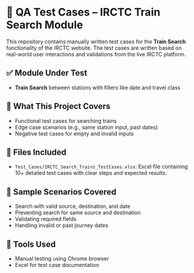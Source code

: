 # 🧪 QA Test Cases – IRCTC Train Search Module

This repository contains manually written test cases for the **Train Search** functionality of the IRCTC website. The test cases are written based on real-world user interactions and validations from the live IRCTC platform.

## ✅ Module Under Test
- **Train Search** between stations with filters like date and travel class

## 📝 What This Project Covers
- Functional test cases for searching trains
- Edge case scenarios (e.g., same station input, past dates)
- Negative test cases for empty and invalid inputs

## 📁 Files Included
- `Test_Cases/IRCTC_Search_Trains_TestCases.xlsx`: Excel file containing 10+ detailed test cases with clear steps and expected results.

## 📌 Sample Scenarios Covered
- Search with valid source, destination, and date
- Preventing search for same source and destination
- Validating required fields
- Handling invalid or past journey dates

## 🔧 Tools Used
- Manual testing using Chrome browser
- Excel for test case documentation
